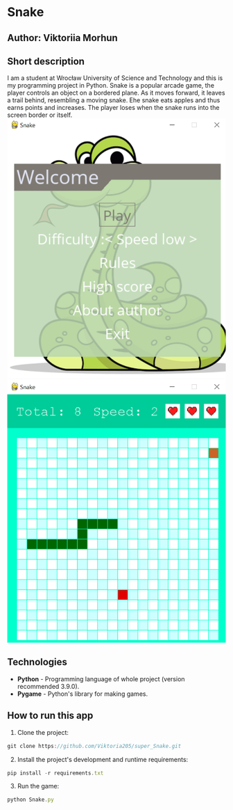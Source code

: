 # Snake

## Author: Viktoriia Morhun

## Short description
I am a student at Wrocław University of Science and Technology and this is my programming project in Python. Snake is a popular arcade game, the player controls an object on a bordered plane. As it moves forward, it leaves a trail behind, resembling a moving snake. Еhe snake eats apples and thus earns points and increases. The player loses when the snake runs into the screen border or itself. 
![Menu of game](/images/menu.png "Munu of game")
![Game](/images/gra1.png "Munu of game")

## Technologies
* **Python** - Programming language of whole project (version recommended 3.9.0).
* **Pygame** - Python's library for making games.

## How to run this app
1. Clone the project:
```javascript
git clone https://github.com/Viktoria205/super_Snake.git 
```
2. Install the project's development and runtime requirements:
```javascript
pip install -r requirements.txt 
```
3. Run the game: 
```javascript
python Snake.py 
```
